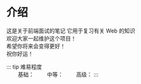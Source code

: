 # 介绍
这是关于前端面试的笔记
它用于复习有关 Web 的知识    
欢迎大家一起维护这个项目！     
希望你将来会变得更好！  
祝你好运！


::: tip 难易程度    
<span class="ml-30">基础：<Badge type="tip" text="primary" /></span>
<span class="ml-30">中等：<Badge type="warning" text="middle" /></span> 
<span class="ml-30">高级：<Badge type="danger" text="senior" /></span>
:::

<style>
    .vp-doc .custom-block{
        display: flex;
        align-items: center;
    }
    .ml-30 {
        margin-left: 30px
    }
</style>

